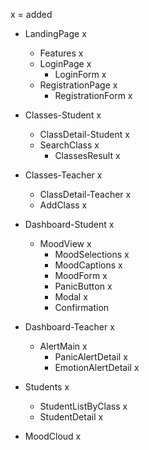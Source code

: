 x = added

- LandingPage x
  - Features x
  - LoginPage x
    - LoginForm x
  - RegistrationPage x
    - RegistrationForm x

- Classes-Student x
	- ClassDetail-Student x
	- SearchClass x
		- ClassesResult x

- Classes-Teacher x
	- ClassDetail-Teacher x
	- AddClass x

- Dashboard-Student x
  - MoodView x
	 - MoodSelections x
	 - MoodCaptions x
	 - MoodForm x
	- PanicButton x
	- Modal x
	- Confirmation

- Dashboard-Teacher x
	- AlertMain x
		- PanicAlertDetail x
		- EmotionAlertDetail x

- Students x
	- StudentListByClass x
	- StudentDetail x

- MoodCloud x